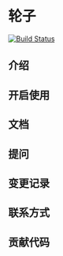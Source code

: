 # 轮子

[![Build Status](https://travis-ci.org/kunrui/gulu.svg?branch=master)](https://travis-ci.org/kunrui/gulu)

## 介绍

## 开启使用

## 文档

## 提问

## 变更记录

## 联系方式

## 贡献代码